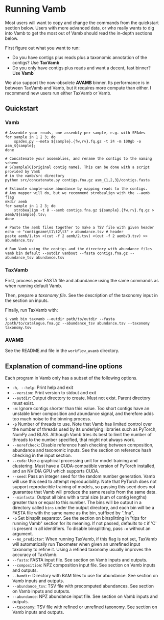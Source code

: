 # Running Vamb
Most users will want to copy and change the commands from the quickstart section below.
Users with more advanced data, or who really wants to dig into Vamb to get the most out of Vamb should read the in-depth sections below.

First figure out what you want to run:
* Do you have contigs plus reads plus a taxonomic annotation of the contigs? Use __TaxVamb__
* Do you only have contigs plus reads and want a decent, fast binner? Use __Vamb__

We also support the now-obsolete __AVAMB__ binner. Its performance is in between TaxVamb and Vamb,
but it requires more compute than either.
I recommend new users run either TaxVamb or Vamb.

## Quickstart
### Vamb
```shell
# Assemble your reads, one assembly per sample, e.g. with SPAdes
for sample in 1 2 3; do
    spades.py --meta ${sample}.{fw,rv}.fq.gz -t 24 -m 100gb -o asm_${sample};
done    

# Concatenate your assemblies, and rename the contigs to the naming scheme
# S{sample}C{original contig name}. This can be done with a script provided by Vamb
# in the vamb/src directory
python src/concatenate.py contigs.fna.gz asm_{1,2,3}/contigs.fasta

# Estimate sample-wise abundance by mapping reads to the contigs.
# Any mapper will do, but we recommend strobealign with the --aemb flag
mkdir aemb
for sample in 1 2 3; do
    strobealign -t 8 --aemb contigs.fna.gz ${sample}.{fw,rv}.fq.gz > aemb/${sample}.tsv;
done

# Paste the aemb files together to make a TSV file with given header
echo -e "contigname\t1\t2\t3" > abundance.tsv # header
paste aemb/1.tsv <(cut -f 2 aemb/2.tsv) <(cut -f 2 aemb/3.tsv) >> abundance.tsv

# Run Vamb using the contigs and the directory with abundance files
vamb bin default --outdir vambout --fasta contigs.fna.gz --abundance_tsv abundance.tsv
```

### TaxVamb
First, process your FASTA file and abundance using the same commands as when running default Vamb.

Then, prepare a _taxonomy file_.
See the description of the taxonomy input in the section on inputs. 

Finally, run TaxVamb with:

```shell
$ vamb bin taxvamb --outdir path/to/outdir --fasta /path/to/catalogue.fna.gz --abundance_tsv abundance.tsv --taxonomy taxonomy.tsv
```

### AVAMB
See the README.md file in the `workflow_avamb` directory.

## Explanation of command-line options
Each program in Vamb only has a subset of the following options.

* `-h, --help`: Print help and exit
* `--version`: Print version to stdout and exit
* `--outdir`: Output directory to create. Must not exist. Parent directory must exist.
* `-m`: Ignore contigs shorter than this value. Too short contigs have an unstable kmer composition
  and abundance signal, and therefore adds too much noise to the binning process.
* `-p` Number of threads to use. Note that Vamb has limited control over the number of threads used by
  its underlying libraries such as PyTorch, NumPy and BLAS. Although Vamb tries its best to limit the
  number of threads to the number specified, that might not always work.
* `--norefcheck`: Disable reference hash checking between composition, abundance and taxonomic inputs.
  See the section on reference hash checking in the input section.
* `--cuda`: Use a graphical processing unit for model training and clustering.
  Must have a CUDA-compatible version of PyTorch installed, and an NVIDIA GPU which supports CUDA. 
* `--seed`: Pass an integer seed for the random number generation. Vamb will use this seed to attempt reproducibility. Note that PyTorch does not support reproducible training of models, so passing this seed does not guarantee that Vamb will produce the same results from the same data.
* `--minfasta`: Output all bins with a total size (sum of contig lengths) greater than or equal to this
  number. The bins will be output in a directory called `bins` under the output directory, and each bin
  will be a FASTA file with the same name as the bin, suffixed by ".fna".
* `-o` Set binsplit separator. See the section on binsplitting in "tips for running Vamb" section for its meaning.
  If not passed, defaults to `C` if 'C' is present in all identifiers.
  To disable binsplitting, pass `-o` without an argument.
* `--no_predictor`: When running TaxVamb, if this flag is not set, TaxVamb will automatically run
  Taxometer when given an unrefined input taxonomy to refine it.
  Using a refined taxonomy usually improves the accuracy of TaxVamb.
* `--fasta`: FASTA input file. See section on Vamb inputs and outputs.
* `--composition`: NPZ composition input file. See section on Vamb inputs and outputs.
* `--bamdir`: Directory with BAM files to use for abundance. See section on Vamb inputs and outputs.
* `--abundance_tsv`: TSV file with precomputed abundances. See section on Vamb inputs and outputs.
* `--abundance`: NPZ abundance input file. See section on Vamb inputs and outputs.
* `--taxonomy`: TSV file with refined or unrefined taxonomy. See section on Vamb inputs and outputs.
